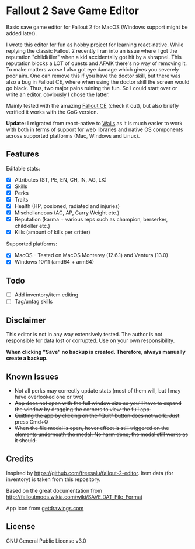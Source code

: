 # Fallout 2 Save Game Editor

Basic save game editor for Fallout 2 for MacOS (Windows support might be added later).

<!-- [![Image from Gyazo](https://i.gyazo.com/54d3c99457a4ce4f454f701c12c2494b.png)](https://gyazo.com/54d3c99457a4ce4f454f701c12c2494b) -->

I wrote this editor for fun as hobby project for learning react-native. While replying the classic Fallout 2 recently I ran into an issue where I got the reputation "childkiller" when a kid accidentally got hit by a shrapnel. This reputation blocks a LOT of quests and AFAIK there's no way of removing it. To make matters worse I also got eye damage which gives you severely poor aim. One can remove this if you have the doctor skill, but there was also a bug in Fallout CE, where when using the doctor skill the screen would go black. Thus, two major pains ruining the fun. So I could start over or write an editor, obviously I chose the latter.

Mainly tested with the amazing [Fallout CE](https://github.com/alexbatalov/fallout2-ce) (check it out), but also briefly verified it works with the GoG version.

**Update:**
I migrated from react-native to [Wails](https://wails.io/) as it is much easier to work with both in terms of support for web libraries and native OS components across supported platforms (Mac, Windows and Linux).

## Features

Editable stats:

- [x] Attributes (ST, PE, EN, CH, IN, AG, LK)
- [x] Skills
- [x] Perks
- [x] Traits
- [x] Health (HP, posioned, radiated and injuries)
- [x] Mischellaneous (AC, AP, Carry Weight etc.)
- [x] Reputation (karma + various reps such as champion, berserker, childkiller etc.)
- [x] Kills (amount of kills per critter)

Supported platforms:

- [x] MacOS - Tested on MacOS Monterey (12.6.1) and Ventura (13.0)
- [x] Windows 10/11 (amd64 + arm64)

## Todo

- [ ] Add inventory/item editing
- [ ] Tag/untag skills

## Disclaimer

This editor is not in any way extensively tested. The author is not responsible for data lost or corrupted. Use on your own responsibility.

<b>When clicking "Save" no backup is created. Therefore, always manually create a backup.</b>

## Known Issues

- Not all perks may correctly update stats (most of them will, but I may have overlooked one or two)
- ~~App does not open with the full window size so you'll have to expand the window by dragging the corners to view the full app.~~
- ~~Quitting the app by clicking on the "Quit" button does not work. Just press Cmd+Q~~
- ~~When the file modal is open, hover effect is still triggered on the elements underneath the modal. No harm done, the modal still works as it should.~~

## Credits

Inspired by https://github.com/freesalu/fallout-2-editor. Item data (for inventory) is taken from this repository.

Based on the great documentation from http://falloutmods.wikia.com/wiki/SAVE.DAT_File_Format

App icon from [getdrawings.com](http://getdrawings.com/get-icon#fallout-2-desktop-icon-76.png)

## License

GNU General Public License v3.0
